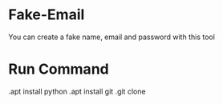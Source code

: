 # Fake-Email
You can create a fake name, email and password with this tool
# Run Command
.apt install python
.apt install git
.git clone 
